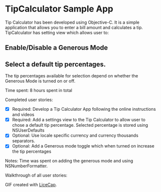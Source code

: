 # TipCalculator Sample App
Tip Calculator has been developed using Objective-C. It is a simple application that allows you to enter a bill amount and calculates a tip. TipCalculator has setting view which allows user to:
## Enable/Disable a Generous Mode
## Select a default tip percentages. 

The tip percentages available for selection depend on whether the Generous Mode is turned on or off.

Time spent: 8 hours spent in total

Completed user stories:

 * [x] Required: Develop a Tip Calculator App following the online instructions and videos
 * [x] Required: Add a settings view to the Tip Calculator to allow user to chose a default tip percentage. Selected percentage is stored using NSUserDefaults
 * [x] Optional: Use locale specific currency and currency thousands separators. 
 * [x] Optional: Add a Generous mode toggle which when turned on increase the tip percentages
 
Notes:
Time was spent on adding the generous mode and using NSNumberFormatter.

Walkthrough of all user stories:

GIF created with [LiceCap](http://www.cockos.com/licecap/).
